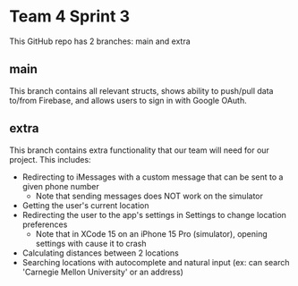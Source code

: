 #  Team 4 Sprint 3

This GitHub repo has 2 branches: main and extra

## main

This branch contains all relevant structs, shows ability to push/pull data to/from Firebase, and allows users to sign in with Google OAuth.


## extra

This branch contains extra functionality that our team will need for our project. This includes:
- Redirecting to iMessages with a custom message that can be sent to a given phone number
  - Note that sending messages does NOT work on the simulator  
- Getting the user's current location
- Redirecting the user to the app's settings in Settings to change location preferences
  - Note that in XCode 15 on an iPhone 15 Pro (simulator), opening settings with cause it to crash
- Calculating distances between 2 locations
- Searching locations with autocomplete and natural input (ex: can search 'Carnegie Mellon University' or an address)
